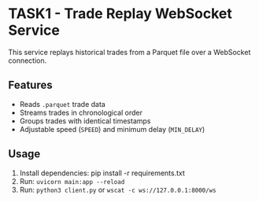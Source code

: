 # **TASK1 - Trade Replay WebSocket Service**

This service replays historical trades from a Parquet file over a WebSocket connection.

## Features
- Reads `.parquet` trade data
- Streams trades in chronological order
- Groups trades with identical timestamps
- Adjustable speed (`SPEED`) and minimum delay (`MIN_DELAY`)

## Usage
1. Install dependencies:
pip install -r requirements.txt
2. Run: `uvicorn main:app --reload`
3. Run: `python3 client.py` or `wscat -c ws://127.0.0.1:8000/ws`